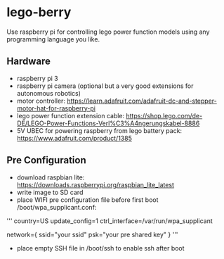 # lego-berry
Use raspberry pi for controlling lego power function models using any programming language you like.

## Hardware

 * raspberry pi 3
 * raspberry pi camera (optional but a very good extensions for autonomous robotics)
 * motor controller: https://learn.adafruit.com/adafruit-dc-and-stepper-motor-hat-for-raspberry-pi
 * lego power function extension cable: https://shop.lego.com/de-DE/LEGO-Power-Functions-Verl%C3%A4ngerungskabel-8886
 * 5V UBEC for powering raspberry from lego battery pack: https://www.adafruit.com/product/1385

## Pre Configuration

 * download raspbian lite: https://downloads.raspberrypi.org/raspbian_lite_latest
 * write image to SD card
 * place WIFI pre configuration file before first boot /boot/wpa_supplicant.conf:

  '''
  country=US
  update_config=1
  ctrl_interface=/var/run/wpa_supplicant

  network={
    ssid="your ssid"
    psk="your pre shared key"
  }
  '''
 * place empty SSH file in /boot/ssh to enable ssh after boot
